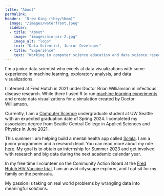 ```yaml
---
title: "About"
permalink: 
header:  "Drew King (they/them)"
  image: "/images/waterfront.jpeg"
  sidebar:
  - title: "About"
    image: "images/bio-pic-2.jpg"
    image_alt: "logo"
    text: "Data Scientist, Junior Developer"
  - title: "Experience"
    text: "Working in computer science education and data science research to have a meaningful impact on communities."
---
```


I'm a junior data scientist who excels at data visualizations with some experience in machine learning, exploratory analysis, and data visualizations.

I interned at Fred Hutch in 2021 under Doctor Brian Williamson in infectious disease research.  While there I used R to run [machine learning experiments](/sl_screens.md) and create data visualizations for a simulation created by Doctor Williamson.

Currently, I am a [Computer Science](/allen_school.md) undergraduate student at UW Seattle with an expected graduation date of Spring 2024.  I completed my associates degree from Seattle Central College in Applied Sciences and Physics in June 2021.

This summer I am helping build a mental health app called [Solala](https://solala.app).  I am a junior programmer and a research lead.  You can read more about my role [here](/solala.md).  My goal is to obtain an internship for Summer 2023 and get involved with research and big data during the next academic calendar year.  

In my free time I volunteer on the Community Action Board at the [Fred Hutch HIV Vaccine trial](https://www.fredhutch.org/en/research/divisions/vaccine-infectious-disease-division/research/immunology-and-vaccine-development/seattle-vaccine-trials-unit.html), I am an avid cityscape explorer, and I cat sit for my family on the peninsula.

My passion is taking on real world problems by wrangling data into meaningful solutions.
